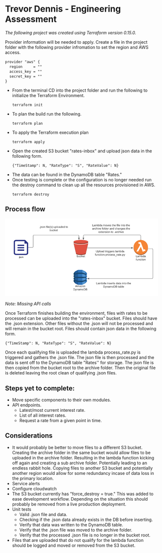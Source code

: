 # Trevor Dennis - Engineering Assessment

*The following project was created using Terraform version 0.15.0.*

Provider information will be needed to apply. Create a file in the project folder with the following provider infromation to set the region and AWS access. 
```
provider "aws" {
  region     = ""
  access_key = ""
  secret_key = ""
}
```

* From the terminal CD into the project folder and run the following to initialize the Terraform Environment.
     ```
     terraform init
     ```
* To plan the build run the following.
     ```
     terraform plan
     ```
* To apply the Terraform execution plan 
     ```
     terraform apply
     ```
* Open the created S3 bucket "rates-inbox" and upload json data in the following form.
    ```
    {"TimeStamp": N, "RateType": "S", "RateValue": N}
    ```
* The data can be found in the DynamoDB table "Rates."
* Once testing is complete or the configuration is no longer needed run the destroy command to clean up all the resources provisioned in AWS.
     ```
     terraform destroy
     ```

## Process flow

![alt text](https://github.com/trevtech84/trvr-ea/blob/main/flowchart.png?raw=true)

*Note: Missing API calls*

Once Terraform finishes building the environment, files with rates to be processed can be uploaded into the "rates-inbox" bucket. Files should have the .json extension. Other files without the .json will not be processed and will remain in the bucket root. Files should contain json data in the following form.
```
{"TimeStamp": N, "RateType": "S", "RateValue": N}
```
Once each qualifying file is uploaded the lambda process_rate.py is triggered and gathers the .json file. The json file is then processed and the data is sent off to the DynamoDB table "Rates'' for storage. The json file is then copied from the bucket root to the archive folder. Then the original file is deleted leaving the root clean of qualifying .json files.

## Steps yet to complete:
* Move specific components to their own modules.
* API endpoints.
    * Latest/most current interest rate.
    * List of all interest rates.
    * Request a rate from a given point in time.


## Considerations
* It would probably be better to move files to a different S3 bucket. Creating the archive folder in the same
bucket would allow files to be uploaded in the archive folder. Resulting in the lambda function kicking off again and creating a sub archive folder. Potentially leading to an endless rabbit hole. Copying files to another S3 bucket and potentially another region would allow for some redundancy incase of data loss in the primary location.
* Service alerts
* Configure cloudwatch 
* The S3 bucket currently has "force_destroy = true." This was added to ease development workflow. Depending on the situation this should probably be removed from a live production deployment.
* Unit tests
  * Valid .json file and data.
  * Checking if the .json data already exists in the DB before inserting.
  * Verify that data was written to the DynamoDB table.
  * Verify that the .json file was moved to the archive folder.
  * Verify that the processed .json file is no longer in the bucket root. 
* Files that are uploaded that do not qualify for the lambda function should be logged and moved or removed from the S3 bucket.
